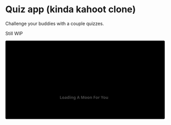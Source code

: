 # Quiz app (kinda kahoot clone)
Challenge your buddies with a couple quizzes.

Still WIP

<img src="moon.svg" />
